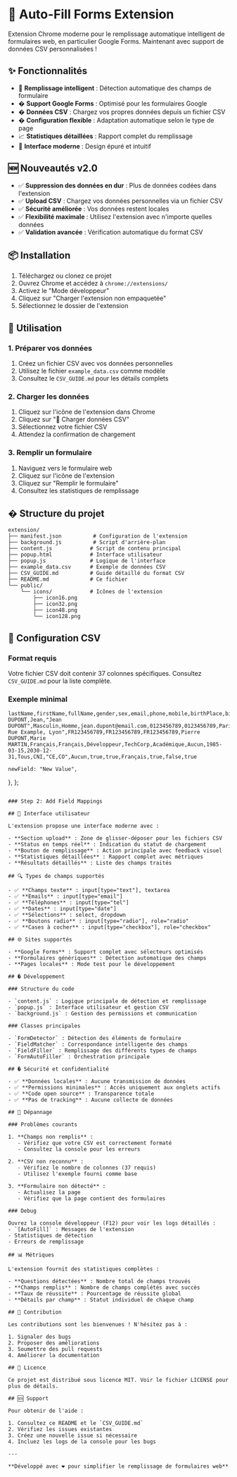 # 🚀 Auto-Fill Forms Extension

Extension Chrome moderne pour le remplissage automatique intelligent de formulaires web, en particulier Google Forms. Maintenant avec support de données CSV personnalisées !

## ✨ Fonctionnalités

- 🎯 **Remplissage intelligent** : Détection automatique des champs de formulaire
- � **Support Google Forms** : Optimisé pour les formulaires Google
- � **Données CSV** : Chargez vos propres données depuis un fichier CSV
- � **Configuration flexible** : Adaptation automatique selon le type de page
- 📈 **Statistiques détaillées** : Rapport complet du remplissage
- 🎨 **Interface moderne** : Design épuré et intuitif

## 🆕 Nouveautés v2.0

- ✅ **Suppression des données en dur** : Plus de données codées dans l'extension
- ✅ **Upload CSV** : Chargez vos données personnelles via un fichier CSV
- ✅ **Sécurité améliorée** : Vos données restent locales
- ✅ **Flexibilité maximale** : Utilisez l'extension avec n'importe quelles données
- ✅ **Validation avancée** : Vérification automatique du format CSV

## 📦 Installation

1. Téléchargez ou clonez ce projet
2. Ouvrez Chrome et accédez à `chrome://extensions/`
3. Activez le "Mode développeur"
4. Cliquez sur "Charger l'extension non empaquetée"
5. Sélectionnez le dossier de l'extension

## 🎯 Utilisation

### 1. Préparer vos données

1. Créez un fichier CSV avec vos données personnelles
2. Utilisez le fichier `example_data.csv` comme modèle
3. Consultez le `CSV_GUIDE.md` pour les détails complets

### 2. Charger les données

1. Cliquez sur l'icône de l'extension dans Chrome
2. Cliquez sur "📁 Charger données CSV"
3. Sélectionnez votre fichier CSV
4. Attendez la confirmation de chargement

### 3. Remplir un formulaire

1. Naviguez vers le formulaire web
2. Cliquez sur l'icône de l'extension
3. Cliquez sur "Remplir le formulaire"
4. Consultez les statistiques de remplissage

## � Structure du projet

```
extension/
├── manifest.json          # Configuration de l'extension
├── background.js          # Script d'arrière-plan
├── content.js            # Script de contenu principal
├── popup.html            # Interface utilisateur
├── popup.js              # Logique de l'interface
├── example_data.csv      # Exemple de données CSV
├── CSV_GUIDE.md          # Guide détaillé du format CSV
├── README.md             # Ce fichier
└── public/
    └── icons/            # Icônes de l'extension
        ├── icon16.png
        ├── icon32.png
        ├── icon48.png
        └── icon128.png
```

## 🔧 Configuration CSV

### Format requis

Votre fichier CSV doit contenir 37 colonnes spécifiques. Consultez `CSV_GUIDE.md` pour la liste complète.

### Exemple minimal

```csv
lastName,firstName,fullName,gender,sex,email,phone,mobile,birthPlace,birthCountry,residence,residenceCountry,nationality,address,idNumber,passportNumber,cniNumber,fatherName,motherName,usualLanguage,motherLanguage,profession,company,academicReason,disabilities,birthDate,idExpirationDate,examSubjects,idType,examTypes,hasDisabilities,agreement,termsAccepted,preferredLanguage,hasExperience,needsAccommodation,isFirstTime
DUPONT,Jean,"Jean DUPONT",Masculin,Homme,jean.dupont@email.com,0123456789,0123456789,Paris,France,Lyon,France,Française,"123 Rue Example, Lyon",FR123456789,FR123456789,FR123456789,Pierre DUPONT,Marie MARTIN,Français,Français,Développeur,TechCorp,Académique,Aucun,1985-03-15,2030-12-31,Tous,CNI,"CE,CO",Aucun,true,true,Français,true,false,true
```

    newField: "New Value",

},
};

```

### Step 2: Add Field Mappings

## 🎨 Interface utilisateur

L'extension propose une interface moderne avec :

- **Section upload** : Zone de glisser-déposer pour les fichiers CSV
- **Status en temps réel** : Indication du statut de chargement
- **Bouton de remplissage** : Action principale avec feedback visuel
- **Statistiques détaillées** : Rapport complet avec métriques
- **Résultats détaillés** : Liste des champs traités

## 🔍 Types de champs supportés

- ✅ **Champs texte** : input[type="text"], textarea
- ✅ **Emails** : input[type="email"]
- ✅ **Téléphones** : input[type="tel"]
- ✅ **Dates** : input[type="date"]
- ✅ **Sélections** : select, dropdown
- ✅ **Boutons radio** : input[type="radio"], role="radio"
- ✅ **Cases à cocher** : input[type="checkbox"], role="checkbox"

## 🌐 Sites supportés

- **Google Forms** : Support complet avec sélecteurs optimisés
- **Formulaires génériques** : Détection automatique des champs
- **Pages locales** : Mode test pour le développement

## � Développement

### Structure du code

- `content.js` : Logique principale de détection et remplissage
- `popup.js` : Interface utilisateur et gestion CSV
- `background.js` : Gestion des permissions et communication

### Classes principales

- `FormDetector` : Détection des éléments de formulaire
- `FieldMatcher` : Correspondance intelligente des champs
- `FieldFiller` : Remplissage des différents types de champs
- `FormAutoFiller` : Orchestration principale

## � Sécurité et confidentialité

- ✅ **Données locales** : Aucune transmission de données
- ✅ **Permissions minimales** : Accès uniquement aux onglets actifs
- ✅ **Code open source** : Transparence totale
- ✅ **Pas de tracking** : Aucune collecte de données

## 🐛 Dépannage

### Problèmes courants

1. **Champs non remplis** :
   - Vérifiez que votre CSV est correctement formaté
   - Consultez la console pour les erreurs

2. **CSV non reconnu** :
   - Vérifiez le nombre de colonnes (37 requis)
   - Utilisez l'exemple fourni comme base

3. **Formulaire non détecté** :
   - Actualisez la page
   - Vérifiez que la page contient des formulaires

### Debug

Ouvrez la console développeur (F12) pour voir les logs détaillés :
- `[AutoFill]` : Messages de l'extension
- Statistiques de détection
- Erreurs de remplissage

## 📊 Métriques

L'extension fournit des statistiques complètes :

- **Questions détectées** : Nombre total de champs trouvés
- **Champs remplis** : Nombre de champs complétés avec succès
- **Taux de réussite** : Pourcentage de réussite global
- **Détails par champ** : Statut individuel de chaque champ

## 🤝 Contribution

Les contributions sont les bienvenues ! N'hésitez pas à :

1. Signaler des bugs
2. Proposer des améliorations
3. Soumettre des pull requests
4. Améliorer la documentation

## 📄 Licence

Ce projet est distribué sous licence MIT. Voir le fichier LICENSE pour plus de détails.

## 🆘 Support

Pour obtenir de l'aide :

1. Consultez ce README et le `CSV_GUIDE.md`
2. Vérifiez les issues existantes
3. Créez une nouvelle issue si nécessaire
4. Incluez les logs de la console pour les bugs

---

**Développé avec ❤️ pour simplifier le remplissage de formulaires web**
```
